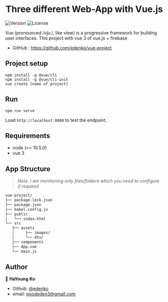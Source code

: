 # 
<h1 align="center">Three different Web-App with Vue.js</h1>
<p>
  <img alt="Version" src="https://img.shields.io/badge/version-0.5.0-blue.svg?cacheSeconds=2592000" />
  <img alt="License" src="https://img.shields.io/badge/License-MIT-yellow.svg"/>
</p>

Vue (pronounced /vjuː/, like view) is a progressive framework for building user interfaces.
This project with vue 3 of vue.js + firebase
* GitHub : https://github.com/edenko/vue-project


## Project setup
```
npm install -g @vue/cli
npm install -g @vue/cli-init
vue create [name of project]
```


## Run
```
npm run serve
```
Load `http://localhost:8080` to test the endpoint.


## Requirements
* node (>= 10.5.0)
* vue 3


## App Structure
> _Note: I am mentioning only files/folders which you need to configure if required_
 ```bash
vue-project/
├── package-lock.json
├── package.json
├── babel.config.js
├── public
│   └── index.html
└── src
    ├── assets
    │     ├── images/
    │     └── dto/
    ├── components
    ├── App.vue
    └── main.js
 ```


<!-- ## List of API Endpoints

```sh
+--------+-------------------------+
  Method | URI
+--------+-------------------------+
  GET    | /
  GET    | /socket
+--------+-------------------------+
``` -->

<!-- ## Screens -->


## Author
👤 **HaYoung Ko**

* Github: [@edenko](https://github.com/edenko)
* email: goodeden3@gmail.com
